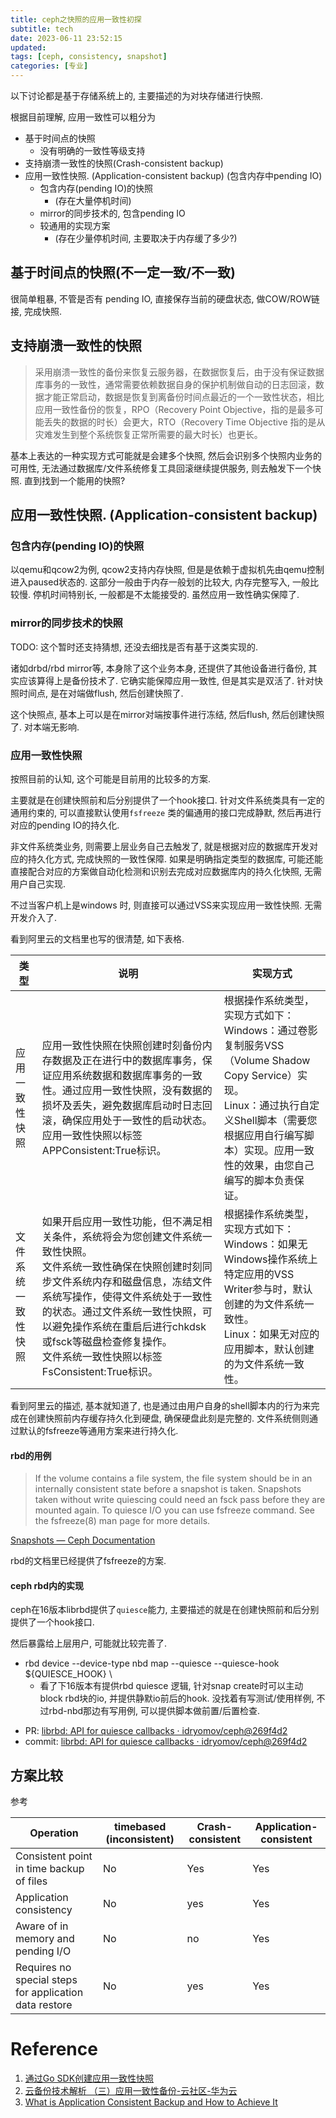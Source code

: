 ```yaml
---
title: ceph之快照的应用一致性初探
subtitle: tech
date: 2023-06-11 23:52:15
updated:
tags: [ceph, consistency, snapshot]
categories: [专业]
---
```


以下讨论都是基于存储系统上的, 主要描述的为对块存储进行快照.

根据目前理解, 应用一致性可以粗分为

* 基于时间点的快照
	* 没有明确的一致性等级支持
* 支持崩溃一致性的快照(Crash-consistent backup)
* 应用一致性快照. (Application-consistent backup) (包含内存中pending IO)
	* 包含内存(pending IO)的快照
		* (存在大量停机时间)
	* mirror的同步技术的, 包含pending IO
	* 较通用的实现方案
		* (存在少量停机时间, 主要取决于内存缓了多少?)

## 基于时间点的快照(不一定一致/不一致)

很简单粗暴, 不管是否有 pending IO, 直接保存当前的硬盘状态, 做COW/ROW链接, 完成快照.

## 支持崩溃一致性的快照


> 采用崩溃一致性的备份来恢复云服务器，在数据恢复后，由于没有保证数据库事务的一致性，通常需要依赖数据自身的保护机制做自动的日志回滚，数据才能正常启动，数据是恢复到离备份时间点最近的一个一致性状态，相比应用一致性备份的恢复，RPO（Recovery Point Objective，指的是最多可能丢失的数据的时长）会更大，RTO（Recovery Time Objective 指的是从灾难发生到整个系统恢复正常所需要的最大时长）也更长。

基本上表达的一种实现方式可能就是会建多个快照, 然后会识别多个快照内业务的可用性, 无法通过数据库/文件系统修复工具回滚继续提供服务, 则去触发下一个快照. 直到找到一个能用的快照?
## 应用一致性快照. (Application-consistent backup)

### 包含内存(pending IO)的快照

以qemu和qcow2为例, qcow2支持内存快照, 但是是依赖于虚拟机先由qemu控制进入paused状态的. 这部分一般由于内存一般划的比较大, 内存完整写入, 一般比较慢. 停机时间特别长, 一般都是不太能接受的. 虽然应用一致性确实保障了.

### mirror的同步技术的快照

TODO: 这个暂时还支持猜想, 还没去细找是否有基于这类实现的.

诸如drbd/rbd mirror等, 本身除了这个业务本身, 还提供了其他设备进行备份, 其实应该算得上是备份技术了. 它确实能保障应用一致性, 但是其实是双活了. 针对快照时间点, 是在对端做flush, 然后创建快照了. 

这个快照点, 基本上可以是在mirror对端按事件进行冻结, 然后flush, 然后创建快照了. 对本端无影响.



### 应用一致性快照

按照目前的认知, 这个可能是目前用的比较多的方案. 

主要就是在创建快照前和后分别提供了一个hook接口. 针对文件系统类具有一定的通用约束的, 可以直接默认使用`fsfreeze` 类的偏通用的接口完成静默, 然后再进行对应的pending IO的持久化. 

非文件系统类业务, 则需要上层业务自己去触发了, 就是根据对应的数据库开发对应的持久化方式, 完成快照的一致性保障. 如果是明确指定类型的数据库, 可能还能直接配合对应的方案做自动化检测和识别去完成对应数据库内的持久化快照, 无需用户自己实现. 

不过当客户机上是windows 时, 则直接可以通过VSS来实现应用一致性快照. 无需开发介入了.


看到阿里云的文档里也写的很清楚, 如下表格.

| 类型        | 说明                                                                                                                                                                                      | 实现方式                                                                                                                                      |
|-----------|-----------------------------------------------------------------------------------------------------------------------------------------------------------------------------------------|-------------------------------------------------------------------------------------------------------------------------------------------|
| 应用一致性快照   | 应用一致性快照在快照创建时刻备份内存数据及正在进行中的数据库事务，保证应用系统数据和数据库事务的一致性。通过应用一致性快照，没有数据的损坏及丢失，避免数据库启动时日志回滚，确保应用处于一致性的启动状态。<br/>应用一致性快照以标签APPConsistent:True标识。                                               | 根据操作系统类型，实现方式如下：<br/>Windows：通过卷影复制服务VSS（Volume Shadow Copy Service）实现。<br/>Linux：通过执行自定义Shell脚本（需要您根据应用自行编写脚本）实现。应用一致性的效果，由您自己编写的脚本负责保证。 |
| 文件系统一致性快照 | 如果开启应用一致性功能，但不满足相关条件，系统将会为您创建文件系统一致性快照。<br/>文件系统一致性确保在快照创建时刻同步文件系统内存和磁盘信息，冻结文件系统写操作，使得文件系统处于一致性的状态。通过文件系统一致性快照，可以避免操作系统在重启后进行chkdsk或fsck等磁盘检查修复操作。<br/>文件系统一致性快照以标签FsConsistent:True标识。 | 根据操作系统类型，实现方式如下：<br/>Windows：如果无Windows操作系统上特定应用的VSS Writer参与时，默认创建的为文件系统一致性。<br/>Linux：如果无对应的应用脚本，默认创建的为文件系统一致性。                         |


看到阿里云的描述, 基本就知道了, 也是通过由用户自身的shell脚本内的行为来完成在创建快照前内存缓存持久化到硬盘, 确保硬盘此刻是完整的. 文件系统侧则通过默认的fsfreeze等通用方案来进行持久化.


#### rbd的用例

> If the volume contains a file system, the file system should be in an internally consistent state before a snapshot is taken. Snapshots taken without write quiescing could need an fsck pass before they are mounted again. To quiesce I/O you can use fsfreeze command. See the fsfreeze(8) man page for more details.

[Snapshots — Ceph Documentation](https://docs.ceph.com/en/quincy/rbd/rbd-snapshot/)

rbd的文档里已经提供了fsfreeze的方案.



#### ceph rbd内的实现

ceph在16版本librbd提供了`quiesce`能力, 主要描述的就是在创建快照前和后分别提供了一个hook接口.

然后暴露给上层用户, 可能就比较完善了. 

- rbd device --device-type nbd map --quiesce --quiesce-hook ${QUIESCE_HOOK} \
	- 看了下16版本有提供rbd quiesce 逻辑, 针对snap create时可以主动block rbd块的io, 并提供静默io前后的hook. 没找着有写测试/使用样例, 不过rbd-nbd那边有写用例, 可以提供脚本做前置/后置检查.

* PR: [librbd: API for quiesce callbacks · idryomov/ceph@269f4d2](https://github.com/idryomov/ceph/commit/269f4d233a17cffc774897660cf60f1b0acf077e)
* commit: [librbd: API for quiesce callbacks · idryomov/ceph@269f4d2](https://github.com/idryomov/ceph/commit/269f4d233a17cffc774897660cf60f1b0acf077e)

## 方案比较

参考

| Operation                                              | timebased (inconsistent) | Crash-consistent | Application-consistent |
| ------------------------------------------------------ | ------------------------ | ---------------- | ---------------------- |
| Consistent point in time backup of files               | No                       | Yes              | Yes                    |
| Application consistency                                | No                       | yes              | Yes                    |
| Aware of in memory and pending I/O                     | No                       | no               | Yes                    |
| Requires no special steps for application data restore | No                       | yes              | Yes                    |                                                       |                          |                  |                        |



# Reference
1.  [通过Go SDK创建应用一致性快照](https://www.alibabacloud.com/help/zh/elastic-compute-service/latest/create-application-consistent-snapshots-by-using-ecs-sdk-for-go)
2. [云备份技术解析 （三）应用一致性备份\-云社区\-华为云](https://bbs.huaweicloud.com/blogs/100341)
3. [What is Application Consistent Backup and How to Achieve It](https://www.ubackup.com/enterprise-backup/application-consistent-backups.html)